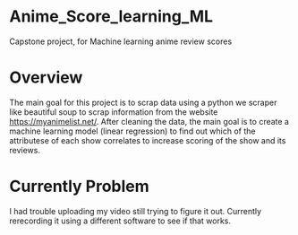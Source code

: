 # Anime_Score_learning_ML
Capstone project, for Machine learning anime review scores

# Overview
The main goal for this project is to scrap data using a python we scraper like beautiful soup to scrap information from the website https://myanimelist.net/.
After cleaning the data, the main goal is to create a machine learning model (linear regression) to find out which of the attributese of each show correlates to increase
scoring of the show and its reviews.


# Currently Problem
I had trouble uploading my video still trying to figure it out. Currently rerecording it using a different software to see if that works.
